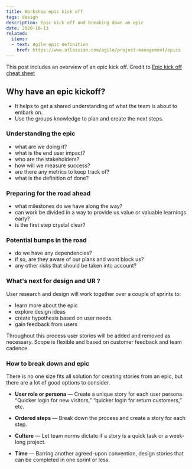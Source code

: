 ```yaml
---
title: Workshop epic kick off
tags: design
description: Epic kick off and breaking down an epic
date: 2020-10-13
related:
  items:
  - text: Agile epic definition
    href: https://www.atlassian.com/agile/project-management/epics
---
```


This post includes an overview of an epic kick off.
Credit to [Epic kick off cheat sheet](https://agilelogbook.com/2017/11/26/epic-kick-off-cheat-sheet/)

## Why have an epic kickoff?
* It helps to get a shared understanding of what the team is about to embark on.
* Use the groups knowledge to plan and create the next steps.


### Understanding the epic
* what are we doing it?
* what is the end user impact?
* who are the stakeholders?
* how will we measure success?
* are there any metrics to keep track of?
* what is the definition of done?

### Preparing for the road ahead
* what milestones do we have along the way?
* can work be divided in a way to provide us value or valuable learnings early?
* is the first step crystal clear?

### Potential bumps in the road
* do we have any dependencies?
* if so, are they aware of our plans and wont block us?
* any other risks that should be taken into account?

### What's next for design and UR ?
User research and design will work together over a couple of sprints to:
* learn more about the epic
* explore design ideas
* create hypothesis based on user needs
* gain feedback from users

Throughout this process user stories will be added and removed as necessary. Scope is flexible and based on customer feedback and team cadence.

### How to break down and epic
There is no one size fits all solution for creating stories from an epic, but there are a lot of good options to consider.

* **User role or persona** — Create a unique story for each user persona. “Quicker login for new visitors,” “quicker login for return customers,” etc.

* **Ordered steps** — Break down the process and create a story for each step.

* **Culture** — Let team norms dictate if a story is a quick task or a week-long project.

* **Time** — Barring another agreed-upon convention, design stories that can be completed in one sprint or less.
